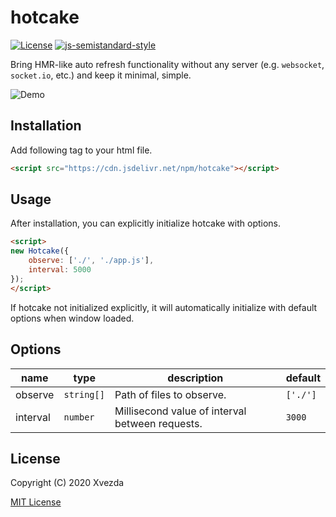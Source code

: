 # hotcake

[![License](https://img.shields.io/npm/l/hotcake)](https://npm.im/hotcake)
[![js-semistandard-style](https://img.shields.io/badge/code%20style-semistandard-brightgreen.svg)](https://github.com/standard/semistandard)

Bring HMR-like auto refresh functionality without any server (e.g. `websocket`, `socket.io`, etc.) and keep it minimal, simple.

![Demo](https://gist.githubusercontent.com/Xvezda/926edfc7b961c31a17751a8c9f4351b6/raw/hotcake.gif)

## Installation

Add following tag to your html file.

```html
<script src="https://cdn.jsdelivr.net/npm/hotcake"></script>
```

## Usage

After installation, you can explicitly initialize hotcake with options.

```html
<script>
new Hotcake({
    observe: ['./', './app.js'],
    interval: 5000
});
</script>
```

If hotcake not initialized explicitly, it will automatically initialize with default options when window loaded.

## Options

| name     | type       | description                                     | default  |
| -------- | ---------- | ----------------------------------------------- | -------  |
| observe  | `string[]` | Path of files to observe.                       | `['./']` |
| interval | `number`   | Millisecond value of interval between requests. | `3000`   |

## License

Copyright (C) 2020 Xvezda

[MIT License](LICENSE)
